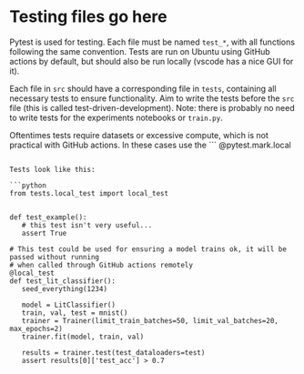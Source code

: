 # Testing files go here

Pytest is used for testing. Each file must be named ```test_*```, with all functions following the same convention. Tests are run on Ubuntu using GitHub actions by default, but should also be run locally (vscode has a nice GUI for it).

Each file in ```src``` should have a corresponding file in ```tests```, containing all necessary tests to ensure functionality. Aim to write the tests before the ```src``` file (this is called test-driven-development). Note: there is probably no need to write tests for the experiments notebooks or ```train.py```.

Oftentimes tests require datasets or excessive compute, which is not practical with GitHub actions. In these cases use the ``` @pytest.mark.local
 ``` decorator to signal to GitHub actions to skip the test.

Tests look like this:

```python
from tests.local_test import local_test


def test_example():
    # this test isn't very useful...
    assert True

# This test could be used for ensuring a model trains ok, it will be passed without running
# when called through GitHub actions remotely
@local_test
def test_lit_classifier():
    seed_everything(1234)

    model = LitClassifier()
    train, val, test = mnist()
    trainer = Trainer(limit_train_batches=50, limit_val_batches=20, max_epochs=2)
    trainer.fit(model, train, val)

    results = trainer.test(test_dataloaders=test)
    assert results[0]['test_acc'] > 0.7

```
